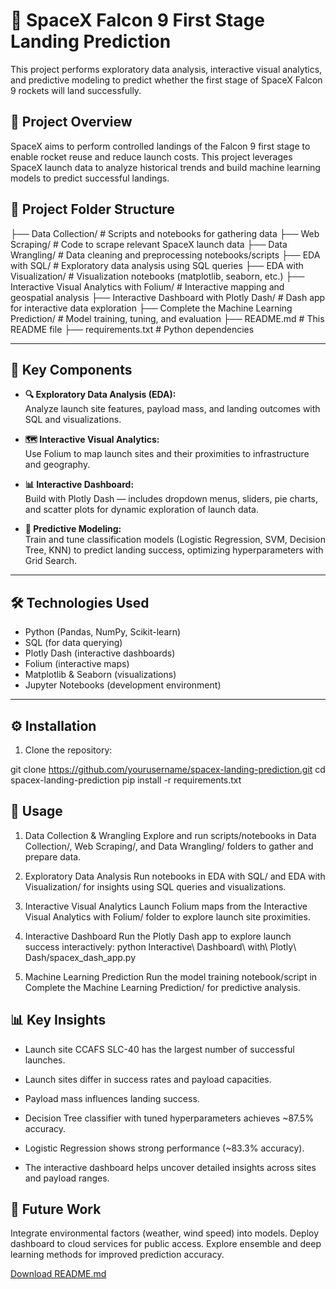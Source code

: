 # 🚀 SpaceX Falcon 9 First Stage Landing Prediction

This project performs exploratory data analysis, interactive visual analytics, and predictive modeling to predict whether the first stage of SpaceX Falcon 9 rockets will land successfully.


## 📝 Project Overview

SpaceX aims to perform controlled landings of the Falcon 9 first stage to enable rocket reuse and reduce launch costs. This project leverages SpaceX launch data to analyze historical trends and build machine learning models to predict successful landings.

## 📂 Project Folder Structure
├── Data Collection/ # Scripts and notebooks for gathering data
├── Web Scraping/ # Code to scrape relevant SpaceX launch data
├── Data Wrangling/ # Data cleaning and preprocessing notebooks/scripts
├── EDA with SQL/ # Exploratory data analysis using SQL queries
├── EDA with Visualization/ # Visualization notebooks (matplotlib, seaborn, etc.)
├── Interactive Visual Analytics with Folium/ # Interactive mapping and geospatial analysis
├── Interactive Dashboard with Plotly Dash/ # Dash app for interactive data exploration
├── Complete the Machine Learning Prediction/ # Model training, tuning, and evaluation
├── README.md # This README file
├── requirements.txt # Python dependencies

---

## 🚀 Key Components

- **🔍 Exploratory Data Analysis (EDA):**  
  Analyze launch site features, payload mass, and landing outcomes with SQL and visualizations.

- **🗺️ Interactive Visual Analytics:**  
  Use Folium to map launch sites and their proximities to infrastructure and geography.

- **📊 Interactive Dashboard:**  
  Build with Plotly Dash — includes dropdown menus, sliders, pie charts, and scatter plots for dynamic exploration of launch data.

- **🤖 Predictive Modeling:**  
  Train and tune classification models (Logistic Regression, SVM, Decision Tree, KNN) to predict landing success, optimizing hyperparameters with Grid Search.

---

## 🛠️ Technologies Used

- Python (Pandas, NumPy, Scikit-learn)
- SQL (for data querying)
- Plotly Dash (interactive dashboards)
- Folium (interactive maps)
- Matplotlib & Seaborn (visualizations)
- Jupyter Notebooks (development environment)

---

## ⚙️ Installation

1. Clone the repository:


git clone https://github.com/yourusername/spacex-landing-prediction.git
cd spacex-landing-prediction
pip install -r requirements.txt

## 🎯 Usage
1. Data Collection & Wrangling
Explore and run scripts/notebooks in Data Collection/, Web Scraping/, and Data Wrangling/ folders to gather and prepare data.

2. Exploratory Data Analysis
Run notebooks in EDA with SQL/ and EDA with Visualization/ for insights using SQL queries and visualizations.

3. Interactive Visual Analytics
Launch Folium maps from the Interactive Visual Analytics with Folium/ folder to explore launch site proximities.

4. Interactive Dashboard
Run the Plotly Dash app to explore launch success interactively: python Interactive\ Dashboard\ with\ Plotly\ Dash/spacex_dash_app.py

5. Machine Learning Prediction
Run the model training notebook/script in Complete the Machine Learning Prediction/ for predictive analysis.

## 📊 Key Insights
 - Launch site CCAFS SLC-40 has the largest number of successful launches.

 - Launch sites differ in success rates and payload capacities.

 - Payload mass influences landing success.

 - Decision Tree classifier with tuned hyperparameters achieves ~87.5% accuracy.

 - Logistic Regression shows strong performance (~83.3% accuracy).

 - The interactive dashboard helps uncover detailed insights across sites and payload ranges.

## 🔮 Future Work
Integrate environmental factors (weather, wind speed) into models.
Deploy dashboard to cloud services for public access.
Explore ensemble and deep learning methods for improved prediction accuracy.

[Download README.md](sandbox:/mnt/data/README.md)
